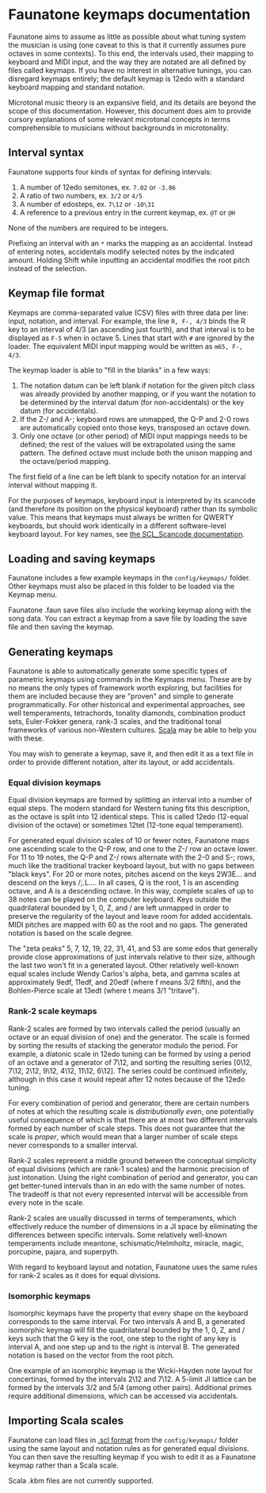 # Faunatone keymaps documentation

Faunatone aims to assume as little as possible about what tuning system the
musician is using (one caveat to this is that it currently assumes pure
octaves in some contexts). To this end, the intervals used, their mapping to
keyboard and MIDI input, and the way they are notated are all defined by files
called keymaps. If you have no interest in alternative tunings, you can
disregard keymaps entirely; the default keymap is 12edo with a standard
keyboard mapping and standard notation.

Microtonal music theory is an expansive field, and its details are beyond the
scope of this documentation. However, this document does aim to provide cursory
explanations of some relevant microtonal concepts in terms comprehensible to
musicians without backgrounds in microtonality.

## Interval syntax

Faunatone supports four kinds of syntax for defining intervals:

1. A number of 12edo semitones, ex. `7.02` or `-3.86`
2. A ratio of two numbers, ex. `3/2` or `4/5`
3. A number of edosteps, ex. `7\12` or `-10\31`
4. A reference to a previous entry in the current keymap, ex. `@T` or `@H`

None of the numbers are required to be integers.

Prefixing an interval with an `*` marks the mapping as an accidental. Instead
of entering notes, accidentals modify selected notes by the indicated amount.
Holding Shift while inputting an accidental modifies the root pitch instead of
the selection.

## Keymap file format

Keymaps are comma-separated value (CSV) files with three data per line: input,
notation, and interval. For example, the line `R, F-, 4/3` binds the R key to
an interval of 4/3 (an ascending just fourth), and that interval is to be
displayed as `F-5` when in octave 5. Lines that start with `#` are ignored by
the loader. The equivalent MIDI input mapping would be written as `m65, F-,
4/3`.

The keymap loader is able to "fill in the blanks" in a few ways:

1. The notation datum can be left blank if notation for the given pitch class
   was already provided by another mapping, or if you want the notation to be
   determined by the interval datum (for non-accidentals) or the key datum (for
   accidentals).
2. If the Z-/ and A-; keyboard rows are unmapped, the Q-P and 2-0 rows are
   automatically copied onto those keys, transposed an octave down.
3. Only one octave (or other period) of MIDI input mappings needs to be
   defined; the rest of the values will be extrapolated using the same pattern.
   The defined octave must include both the unison mapping and the
   octave/period mapping.

The first field of a line can be left blank to specify notation for an interval
interval without mapping it.

For the purposes of keymaps, keyboard input is interpreted by its scancode (and
therefore its position on the physical keyboard) rather than its symbolic
value. This means that keymaps must always be written for QWERTY keyboards, but
should work identically in a different software-level keyboard layout. For key
names, see
[the SCL_Scancode documentation](https://wiki.libsdl.org/SDL_Scancode).

## Loading and saving keymaps

Faunatone includes a few example keymaps in the `config/keymaps/` folder. Other
keymaps must also be placed in this folder to be loaded via the Keymap menu.

Faunatone .faun save files also include the working keymap along with the song
data. You can extract a keymap from a save file by loading the save file and
then saving the keymap.

## Generating keymaps

Faunatone is able to automatically generate some specific types of parametric
keymaps using commands in the Keymaps menu. These are by no means the only
types of framework worth exploring, but facilities for them are included
because they are "proven" and simple to generate programmatically. For other
historical and experimental approaches, see well temperaments, tetrachords,
tonality diamonds, combination product sets, Euler-Fokker genera, rank-3
scales, and the traditional tonal frameworks of various non-Western cultures.
[Scala](https://www.huygens-fokker.org/scala/) may be able to help you with
these.

You may wish to generate a keymap, save it, and then edit it as a text file in
order to provide different notation, alter its layout, or add accidentals.

### Equal division keymaps

Equal division keymaps are formed by splitting an interval into a number of
equal steps. The modern standard for Western tuning fits this description, as
the octave is split into 12 identical steps. This is called 12edo (12-equal
division of the octave) or sometimes 12tet (12-tone equal temperament).

For generated equal division scales of 10 or fewer notes, Faunatone maps one
ascending scale to the Q-P row, and one to the Z-/ row an octave lower. For 11
to 19 notes, the Q-P and Z-/ rows alternate with the 2-0 and S-; rows, much
like the traditional tracker keyboard layout, but with no gaps between "black
keys". For 20 or more notes, pitches ascend on the keys 2W3E... and descend on
the keys /;.L.... In all cases, Q is the root, 1 is an ascending octave, and A
is a descending octave. In this way, complete scales of up to 38 notes can be
played on the computer keyboard. Keys outside the quadrilateral bounded by 1,
0, Z, and / are left unmapped in order to preserve the regularity of the layout
and leave room for added accidentals. MIDI pitches are mapped with 60 as the
root and no gaps. The generated notation is based on the scale degree.

The "zeta peaks" 5, 7, 12, 19, 22, 31, 41, and 53 are some edos that generally
provide close approximations of just intervals relative to their size, although
the last two won't fit in a generated layout. Other relatively well-known equal
scales include Wendy Carlos's alpha, beta, and gamma scales at approximately
9edf, 11edf, and 20edf (where f means 3/2 fifth), and the Bohlen-Pierce scale
at 13edt (where t means 3/1 "tritave").

### Rank-2 scale keymaps

Rank-2 scales are formed by two intervals called the period (usually an octave
or an equal division of one) and the generator. The scale is formed by sorting
the results of stacking the generator modulo the period. For example, a
diatonic scale in 12edo tuning can be formed by using a period of an octave and
a generator of 7\12, and sorting the resulting series [0\12, 7\12, 2\12, 9\12,
4\12, 11\12, 6\12]. The series could be continued infinitely, although in this
case it would repeat after 12 notes because of the 12edo tuning.

For every combination of period and generator, there are certain numbers of
notes at which the resulting scale is *distributionally even*, one potentially
useful consequence of which is that there are at most two different intervals
formed by each number of scale steps. This does not guarantee that the scale is
*proper*, which would mean that a larger number of scale steps never
corresponds to a smaller interval.

Rank-2 scales represent a middle ground between the conceptual simplicity of
equal divisions (which are rank-1 scales) and the harmonic precision of just
intonation. Using the right combination of period and generator, you can get
better-tuned intervals than in an edo with the same number of notes. The
tradeoff is that not every represented interval will be accessible from every
note in the scale.

Rank-2 scales are usually discussed in terms of temperaments, which effectively
reduce the number of dimensions in a JI space by eliminating the differences
between specific intervals. Some relatively well-known temperaments include
meantone, schismatic/Helmholtz, miracle, magic, porcupine, pajara, and
superpyth.

With regard to keyboard layout and notation, Faunatone uses the same rules for
rank-2 scales as it does for equal divisions.

### Isomorphic keymaps

Isomorphic keymaps have the property that every shape on the keyboard
corresponds to the same interval. For two intervals A and B, a generated
isomorphic keymap will fill the quadrilateral bounded by the 1, 0, Z, and /
keys such that the G key is the root, one step to the right of any key is
interval A, and one step up and to the right is interval B. The generated
notation is based on the vector from the root pitch.

One example of an isomorphic keymap is the Wicki-Hayden note layout for
concertinas, formed by the intervals 2\12 and 7\12. A 5-limit JI lattice can be
formed by the intervals 3/2 and 5/4 (among other pairs). Additional primes
require additional dimensions, which can be accessed via accidentals.

## Importing Scala scales

Faunatone can load files in
[.scl format](https://www.huygens-fokker.org/scala/scl_format.html) from the
`config/keymaps/` folder using the same layout and notation rules as for
generated equal divisions. You can then save the resulting keymap if you wish
to edit it as a Faunatone keymap rather than a Scala scale.

Scala .kbm files are not currently supported.

